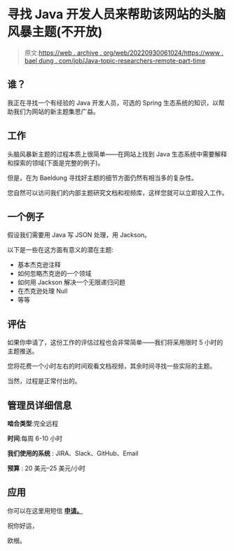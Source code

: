 # 寻找 Java 开发人员来帮助该网站的头脑风暴主题(不开放)

> 原文:[https://web . archive . org/web/20220930061024/https://www . bael dung . com/job/Java-topic-researchers-remote-part-time](https://web.archive.org/web/20220930061024/https://www.baeldung.com/job/java-topic-researchers-remote-part-time)

## **谁？**

我正在寻找一个有经验的 Java 开发人员，可选的 Spring 生态系统的知识，以帮助我们为网站的新主题集思广益。

## **工作**

头脑风暴新主题的过程本质上很简单——在网站上找到 Java 生态系统中需要解释和探索的领域(下面是完整的例子)。

但是，在为 Baeldung 寻找好主题的细节方面仍然有相当多的复杂性。

您自然可以访问我们的内部主题研究文档和视频库，这样您就可以立即投入工作。

## **一个例子**

假设我们需要用 Java 写 JSON 处理，用 Jackson。

以下是一些在这方面有意义的潜在主题:

*   基本杰克逊注释
*   如何忽略杰克逊的一个领域
*   如何用 Jackson 解决一个无限递归问题
*   在杰克逊处理 Null
*   等等

## **评估**

如果你申请了，这份工作的评估过程也会非常简单——我们将采用限时 5 小时的主题推送。

您将花费一个小时左右的时间观看文档视频，其余时间寻找一些实际的主题。

当然，过程是正常付出的。

## **管理员详细信息**

**啮合类型**:完全远程

**时间**:每周 6-10 小时

**我们使用的系统** : JIRA、Slack、GitHub、Email

**预算** : 20 美元–25 美元/小时

## **应用**

你可以在这里用短信 **[申请。](/web/20220626204729/https://www.baeldung.com/job-contact)**

祝你好运，

欧根。